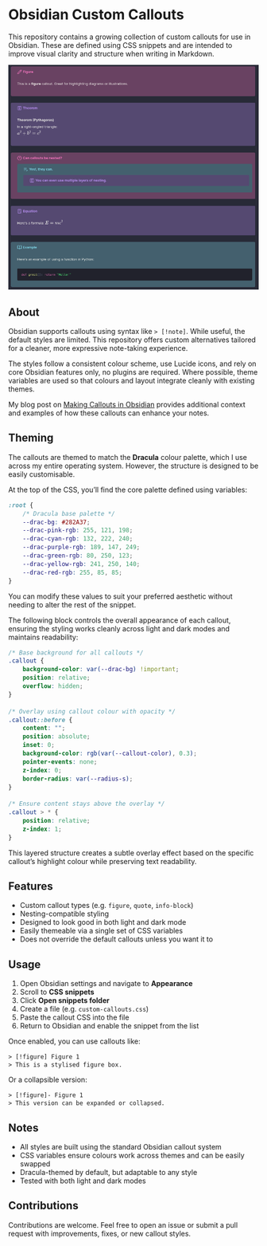 # Obsidian Custom Callouts

This repository contains a growing collection of custom callouts for use in Obsidian. These are defined using CSS snippets and are intended to improve visual clarity and structure when writing in Markdown.

![figure](fig1.png)

## About

Obsidian supports callouts using syntax like `> [!note]`. While useful, the default styles are limited. This repository offers custom alternatives tailored for a cleaner, more expressive note-taking experience.

The styles follow a consistent colour scheme, use Lucide icons, and rely on core Obsidian features only, no plugins are required. Where possible, theme variables are used so that colours and layout integrate cleanly with existing themes.

My blog post on [Making Callouts in Obsidian](https://briannalaird.com/content/blog-posts/2025-06-17-making-callouts-obsidian.html) provides additional context and examples of how these callouts can enhance your notes.

## Theming

The callouts are themed to match the **Dracula** colour palette, which I use across my entire operating system. However, the structure is designed to be easily customisable.

At the top of the CSS, you’ll find the core palette defined using variables:

```css
:root {
    /* Dracula base palette */
    --drac-bg: #282A37;
    --drac-pink-rgb: 255, 121, 198;
    --drac-cyan-rgb: 132, 222, 240;
    --drac-purple-rgb: 189, 147, 249;
    --drac-green-rgb: 80, 250, 123;
    --drac-yellow-rgb: 241, 250, 140;
    --drac-red-rgb: 255, 85, 85;
}
```

You can modify these values to suit your preferred aesthetic without needing to alter the rest of the snippet.

The following block controls the overall appearance of each callout, ensuring the styling works cleanly across light and dark modes and maintains readability:

```css
/* Base background for all callouts */
.callout {
    background-color: var(--drac-bg) !important;
    position: relative;
    overflow: hidden;
}

/* Overlay using callout colour with opacity */
.callout::before {
    content: "";
    position: absolute;
    inset: 0;
    background-color: rgb(var(--callout-color), 0.3);
    pointer-events: none;
    z-index: 0;
    border-radius: var(--radius-s);
}

/* Ensure content stays above the overlay */
.callout > * {
    position: relative;
    z-index: 1;
}
```

This layered structure creates a subtle overlay effect based on the specific callout’s highlight colour while preserving text readability.

## Features

* Custom callout types (e.g. `figure`, `quote`, `info-block`)
* Nesting-compatible styling
* Designed to look good in both light and dark mode
* Easily themeable via a single set of CSS variables
* Does not override the default callouts unless you want it to

## Usage

1. Open Obsidian settings and navigate to **Appearance**
2. Scroll to **CSS snippets**
3. Click **Open snippets folder**
4. Create a file (e.g. `custom-callouts.css`)
5. Paste the callout CSS into the file
6. Return to Obsidian and enable the snippet from the list

Once enabled, you can use callouts like:

```
> [!figure] Figure 1
> This is a stylised figure box.
```

Or a collapsible version:

```
> [!figure]- Figure 1
> This version can be expanded or collapsed.
```

## Notes

* All styles are built using the standard Obsidian callout system
* CSS variables ensure colours work across themes and can be easily swapped
* Dracula-themed by default, but adaptable to any style
* Tested with both light and dark modes

## Contributions

Contributions are welcome. Feel free to open an issue or submit a pull request with improvements, fixes, or new callout styles.

